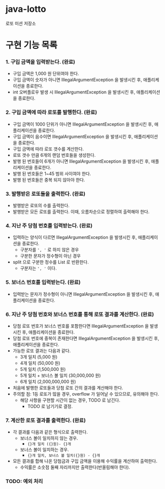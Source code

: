 # java-lotto

로또 미션 저장소

# 구현 기능 목록

### 1. 구입 금액을 입력받는다. (완료)

- 구입 금액은 1,000 원 단위여야 한다.
- 구입 금액이 숫자가 아니면 IllegalArgumentException 을 발생시킨 후, 애플리케이션을 종료한다.
- int 오버플로우 발생 시 IllegalArgumentException 을 발생시킨 후, 애플리케이션을 종료한다.

### 2. 구입 금액에 따라 로또를 발행한다. (완료)

- 구입 금액이 1000 단위가 아니면 IllegalArgumentException 을 발생시킨 후, 애플리케이션을 종료한다.
- 구입 금액이 음수이면 IllegalArgumentException 을 발생시킨 후, 애플리케이션을 종료한다.
- 구입 금액에 따라 로또 갯수를 계산한다.
- 로또 갯수 만큼 6개의 랜덤 번호들을 생성한다.
- 발행 된 번호들이 6개가 아니면 IllegalArgumentException 을 발생시킨 후, 애플리케이션을 종료한다.
- 발행 된 번호들은 1~45 범위 사이여야 한다.
- 발행 된 번호들은 중복 되지 않아야 한다.

### 3. 발행받은 로또들을 출력한다. (완료)

- 발행받은 로또의 수를 출력한다.
- 발행받은 모든 로또를 출력한다. 이때, 오름차순으로 정렬하여 출력해야 한다.

### 4. 지난 주 당첨 번호를 입력받는다. (완료)

- 입력하는 양식이 다르면 IllegalArgumentException 을 발생시킨 후, 애플리케이션을 종료한다.
    - 구분자를 `', '` 로 하지 않은 경우
    - 구분한 문자가 정수형이 아닌 경우
- split 으로 구분한 정수를 List 로 반환한다.
    - 구분자는 `', '` 이다.

### 5. 보너스 번호를 입력받는다. (완료)

- 입력받는 문자가 정수형이 아니면 IllegalArgumentException 을 발생시킨 후, 애플리케이션을 종료한다.

### 6. 지난 주 당첨 번호와 보너스 번호를 통해 로또 결과를 계산한다. (완료)

- 당첨 로또 번호가 보너스 번호를 포함한다면 IllegalArgumentException 을 발생시킨 후, 애플리케이션을 종료한다.
- 당첨 로또 번호에 중복이 존재한다면 IllegalArgumentException 을 발생시킨 후, 애플리케이션을 종료한다.
- 가능한 로또 결과는 다음과 같다.
    - 3개 일치 (5,000 원)
    - 4개 일치 (50,000 원)
    - 5개 일치 (1,500,000 원)
    - 5개 일치 + 보너스 볼 일치 (30,000,000 원)
    - 6개 일치 (2,000,000,000 원)
- 처음에 발행한 로또들과 당첨 로또 간의 결과를 계산해야 한다.
- 주의할 점: 1등 로또가 많을 경우, overflow 가 일어날 수 있으므로, 유의해야 한다.
    - 해당 사항을 구현할 시간이 없는 경우, TODO 로 남긴다.
        - TODO 로 남기기로 결정.

### 7. 계산한 로또 결과를 출력한다. (완료)

- 각 결과를 다음과 같은 형식으로 출력한다.
    - 보너스 볼이 일치하지 않는 경우.
        - `{}개 일치 ({}원)- {}개`
    - 보너스 볼이 일치하는 경우.
        - `{}개 일치, 보너스 볼 일치({}원) - {}개`
- 모든 결과를 합해 나온 당첨금과 구입 금액을 이용해 수익률을 계산하여 출력한다.
    - 수익률은 소숫점 둘째 자리까지만 출력한다(반올림해야 한다).

### TODO: 예외 처리


